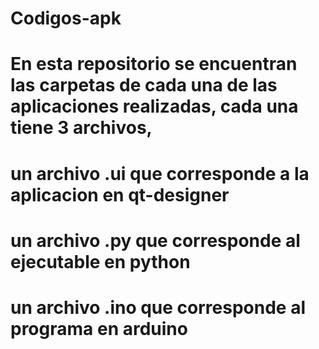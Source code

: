 # Codigos-apk
# En esta repositorio se encuentran las carpetas de cada una de las aplicaciones realizadas, cada una tiene 3 archivos,
# un archivo .ui que corresponde a la aplicacion en qt-designer
# un archivo .py que corresponde al ejecutable en python
# un archivo .ino que corresponde al programa en arduino 
